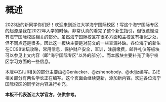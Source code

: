 # 概述
2023级的新同学你们好！欢迎来到浙江大学海宁国际校区！写这个海宁国际专区的起源是我在2022年入学的时候，非常认真的看完了整个新生指引，但很遗憾没有海宁国际校区相关的部分。虽然海宁国际校区在很多方面和主校区有相似之处，但不同点还是很多。因此这一板块主要是对前文的一些查漏补缺。各位海宁的新生在CC98论坛攻略，常用信息，保护财产安全，军训，注册缴费，邮件礼仪等板块可以参见上文内容（即"海宁国际专区"以外的部分）。而本版块主要补充了海宁校区学习方面的一些信息。  

本版中ZJUI相关的部分主要由@Geniucker、@zshenobody、@ddjjz编写。ZJE相关部分有两名学长正在编写。这个页面会继续更新，添加新内容。欢迎各位海宁国际校区的同学对内容进行补充。  

**本板不代表浙江大学官方，仅供参考。**  
